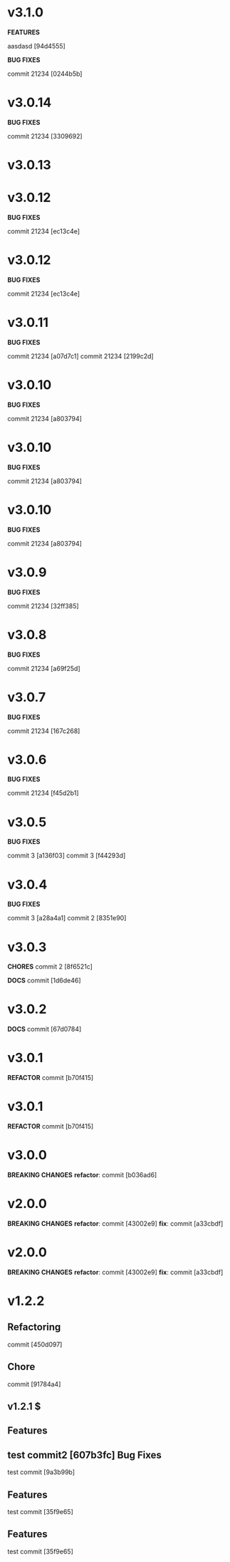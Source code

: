 # v3.1.0

**FEATURES**

aasdasd [94d4555]

**BUG FIXES**

commit 21234 [0244b5b]

# v3.0.14

**BUG FIXES**

commit 21234 [3309692]

# v3.0.13



# v3.0.12

**BUG FIXES**

commit 21234 [ec13c4e]

# v3.0.12

**BUG FIXES**

commit 21234 [ec13c4e]

# v3.0.11

**BUG FIXES**

commit 21234 [a07d7c1]
commit 21234 [2199c2d]

# v3.0.10

**BUG FIXES**

commit 21234 [a803794]

# v3.0.10

**BUG FIXES**

commit 21234 [a803794]

# v3.0.10

**BUG FIXES**

commit 21234 [a803794]

# v3.0.9

**BUG FIXES**

commit 21234 [32ff385]

# v3.0.8

**BUG FIXES**

commit 21234 [a69f25d]

# v3.0.7

**BUG FIXES**

commit 21234 [167c268]

# v3.0.6

**BUG FIXES**

commit 21234 [f45d2b1]

# v3.0.5

**BUG FIXES**

commit 3 [a136f03]
commit 3 [f44293d]

# v3.0.4

**BUG FIXES**

commit 3 [a28a4a1]
commit 2 [8351e90]

# v3.0.3

**CHORES**
commit 2 [8f6521c]

**DOCS**
commit [1d6de46]

# v3.0.2

**DOCS**
commit [67d0784]

# v3.0.1

**REFACTOR**
commit [b70f415]

# v3.0.1

**REFACTOR**
commit [b70f415]

# v3.0.0

**BREAKING CHANGES**
**refactor**: commit [b036ad6]

# v2.0.0

**BREAKING CHANGES**
**refactor**: commit [43002e9]
**fix**: commit [a33cbdf]

# v2.0.0

**BREAKING CHANGES**
**refactor**: commit [43002e9]
**fix**: commit [a33cbdf]

# v1.2.2

Refactoring
-----------
commit [450d097]

Chore
-----
commit [91784a4]

## v1.2.1 $

Features
--------
test commit2 [607b3fc]
Bug Fixes
---------
test commit [9a3b99b]

Features
--------
test commit [35f9e65]

Features
--------
test commit [35f9e65]